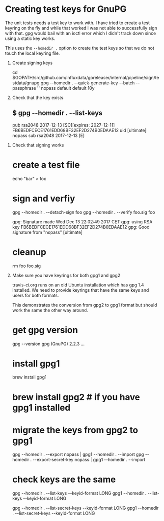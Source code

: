 # Creating test keys for GnuPG

The unit tests needs a test key to work with. I have tried to create a test keyring
on the fly and while that worked I was not able to successfully sign with that.
gpg would bail with an ioctl error which I didn't track down since using a static
key works.

This uses the `--homedir .` option to create the test keys so that we do not touch
the local keyring file.

1.  Create signing keys

    cd $GOPATH/src/github.com/influxdata/goreleaser/internal/pipeline/sign/testdata/gnupg
    gpg --homedir . --quick-generate-key --batch --passphrase '' nopass default default 10y

1.  Check that the key exists

    ## $ gpg --homedir . --list-keys

    pub rsa2048 2017-12-13 [SC][expires: 2027-12-11]
    FB6BEDFCECE1761EDD68BF32EF2D274B0EDAAE12
    uid [ultimate] nopass
    sub rsa2048 2017-12-13 [E]

1)  Check that signing works

    # create a test file

    echo "bar" > foo

    # sign and verfiy

    gpg --homedir . --detach-sign foo
    gpg --homedir . --verify foo.sig foo

    gpg: Signature made Wed Dec 13 22:02:49 2017 CET
    gpg: using RSA key FB6BEDFCECE1761EDD68BF32EF2D274B0EDAAE12
    gpg: Good signature from "nopass" [ultimate]

    # cleanup

    rm foo foo.sig

1)  Make sure you have keyrings for both gpg1 and gpg2

    travis-ci.org runs on an old Ubuntu installation which
    has gpg 1.4 installed. We need to provide keyrings that
    have the same keys and users for both formats.

    This demonstrates the conversion from gpg2 to gpg1
    format but should work the same the other way around.

    # get gpg version

    gpg --version
    gpg (GnuPG) 2.2.3
    ...

    # install gpg1

    brew install gpg1

    # brew install gpg2 # if you have gpg1 installed

    # migrate the keys from gpg2 to gpg1

    gpg --homedir . --export nopass | gpg1 --homedir . --import
    gpg --homedir . --export-secret-key nopass | gpg1 --homedir . --import

    # check keys are the same

    gpg --homedir . --list-keys --keyid-format LONG
    gpg1 --homedir . --list-keys --keyid-format LONG

    gpg --homedir . --list-secret-keys --keyid-format LONG
    gpg1 --homedir . --list-secret-keys --keyid-format LONG

    ```

    ```
